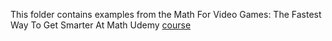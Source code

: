 This folder contains examples from the Math For Video Games: The Fastest Way To Get Smarter At Math Udemy [course](https://www.udemy.com/course/math-for-games/)
